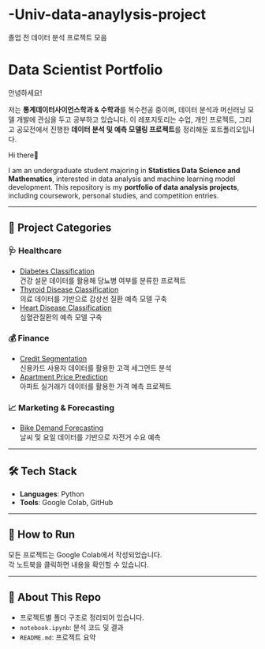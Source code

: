 # -Univ-data-anaylysis-project
졸업 전 데이터 분석 프로젝트 모음

# Data Scientist Portfolio
안녕하세요!

저는 **통계데이터사이언스학과 & 수학과**를 복수전공 중이며, 데이터 분석과 머신러닝 모델 개발에 관심을 두고 공부하고 있습니다.
이 레포지토리는 수업, 개인 프로젝트, 그리고 공모전에서 진행한 **데이터 분석 및 예측 모델링 프로젝트**를 정리해둔 포트폴리오입니다.

Hi there👋

I am an undergraduate student majoring in **Statistics Data Science and Mathematics**,
interested in data analysis and machine learning model development.
This repository is my **portfolio of data analysis projects**, including coursework, personal studies, and competition entries.

---

## 📂 Project Categories

### 🩺 Healthcare
- [Diabetes Classification](projects/healthcare/diabetes_classification/notebook.ipynb)  
  건강 설문 데이터를 활용해 당뇨병 여부를 분류한 프로젝트
- [Thyroid Disease Classification](projects/healthcare/thyroid_classification/notebook.ipynb)  
  의료 데이터를 기반으로 갑상선 질환 예측 모델 구축
- [Heart Disease Classification](projects/healthcare/thyroid_classification/notebook.ipynb)  
  심혈관질환의 예측 모델 구축

### 💰 Finance
- [Credit Segmentation](projects/finance/credit_segmentation/notebook.ipynb)  
  신용카드 사용자 데이터를 활용한 고객 세그먼트 분석
- [Apartment Price Prediction](projects/finance/apartment_price/notebook.ipynb)  
  아파트 실거래가 데이터를 활용한 가격 예측 프로젝트

### 📈 Marketing & Forecasting
- [Bike Demand Forecasting](projects/marketing/bike_demand/notebook.ipynb)  
  날씨 및 요일 데이터를 기반으로 자전거 수요 예측

---

## 🛠 Tech Stack
- **Languages**: Python
- **Tools**: Google Colab, GitHub

---

## 🚀 How to Run
모든 프로젝트는 Google Colab에서 작성되었습니다.  
각 노트북을 클릭하면 내용을 확인할 수 있습니다.  

---

## 📌 About This Repo
- 프로젝트별 폴더 구조로 정리되어 있습니다.  
- `notebook.ipynb`: 분석 코드 및 결과  
- `README.md`: 프로젝트 요약
